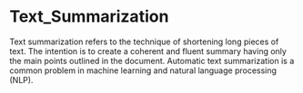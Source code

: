 # Text_Summarization
Text summarization refers to the technique of shortening long pieces of text. The intention is to create a coherent and fluent summary having only the main points outlined in the document.
Automatic text summarization is a common problem in machine learning and natural language processing (NLP).
